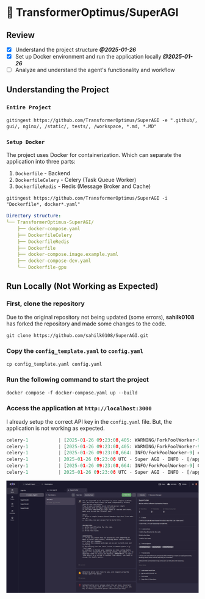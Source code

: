 # 🚀 TransformerOptimus/SuperAGI

## Review
- [x] Understand the project structure ***@2025-01-26***
- [x] Set up Docker environment and run the application locally ***@2025-01-26***
- [ ] Analyze and understand the agent's functionality and workflow

## Understanding the Project

### `Entire Project`
```shell
gitingest https://github.com/TransformerOptimus/SuperAGI -e ".github/, gui/, nginx/, /static/, tests/, /workspace, *.md, *.MD"
```

### `Setup Docker`

The project uses Docker for containerization. Which can separate the application into three parts:
1. `Dockerfile` - Backend
2. `DockerfileCelery` - Celery (Task Queue Worker)
3. `DockerfileRedis` - Redis (Message Broker and Cache)

```shell
gitingest https://github.com/TransformerOptimus/SuperAGI -i "Dockerfile*, docker*.yaml"
```

```yaml
Directory structure:
└── TransformerOptimus-SuperAGI/
    ├── docker-compose.yaml
    ├── DockerfileCelery
    ├── DockerfileRedis
    ├── Dockerfile
    ├── docker-compose.image.example.yaml
    ├── docker-compose-dev.yaml
    └── Dockerfile-gpu
```


## Run Locally (Not Working as Expected)

### First, clone the repository

Due to the original repository not being updated (some errors), **sahilk0108** has forked the repository and made some changes to the code. 

```shell
git clone https://github.com/sahilk0108/SuperAGI.git
```

### Copy the `config_template.yaml` to `config.yaml`
```shell
cp config_template.yaml config.yaml
```

### Run the following command to start the project

```shell
docker compose -f docker-compose.yaml up --build
```

### Access the application at `http://localhost:3000`

I already setup the correct API key in the `config.yaml` file. But, the application is not working as expected. 

```python
celery-1           | [2025-01-26 09:23:08,405: WARNING/ForkPoolWorker-9]  
celery-1           | [2025-01-26 09:23:08,405: WARNING/ForkPoolWorker-9] 1184
celery-1           | [2025-01-26 09:23:08,664: INFO/ForkPoolWorker-9] error_code=invalid_api_key error_message='Incorrect API key provided: YOUR_OPE*****_KEY. You can find your API key at https://platform.openai.com/account/api-keys.' error_param=None error_type=invalid_request_error message='OpenAI API error received' stream_error=False
celery-1           | 2025-01-26 09:23:08 UTC - Super AGI - INFO - [/app/superagi/llms/openai.py:108] - OpenAi AuthenticationError:
celery-1           | [2025-01-26 09:23:08,664: INFO/ForkPoolWorker-9] OpenAi AuthenticationError:
celery-1           | 2025-01-26 09:23:08 UTC - Super AGI - INFO - [/app/superagi/llms/openai.py:108] - Incorrect API key provided: YOUR_OPE*****_KEY. You can find your API key at https://platform.openai.com/account/api-keys.
```

![alt text](image-8.png)